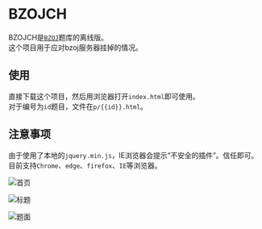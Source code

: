 # BZOJCH

BZOJCH是[`BZOJ`](http://www.lydsy.com/JudgeOnline/)题库的离线版。  
这个项目用于应对bzoj服务器挂掉的情况。

## 使用
直接下载这个项目，然后用浏览器打开`index.html`即可使用。  
对于编号为`id`题目，文件在`p/{{id}}.html`。

## 注意事项
由于使用了本地的`jquery.min.js`，IE浏览器会提示“不安全的插件”。信任即可。  
目前支持`Chrome`、`edge`、`firefox`、`IE`等浏览器。

![首页](https://i1.piimg.com/4851/41cfcd1b4dda468d.png)

![标题](http://i1.piimg.com/4851/a866cf0341967996.png)

![题面](https://i1.piimg.com/4851/ebfde2867e61e657.png)




